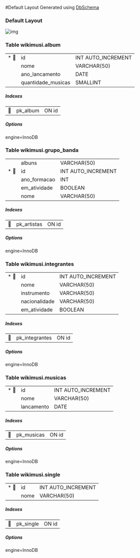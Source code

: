 #Default Layout
Generated using [DbSchema](https://dbschema.com)




### Default Layout
![img](./DefaultLayout.svg)



### Table wikimusi.album 
| | | |
|---|---|---|
| * &#128273;  | id| INT AUTO_INCREMENT |
|  | nome| VARCHAR(50)  |
|  | ano\_lancamento| DATE  |
|  | quantidade\_musicas| SMALLINT  |


##### Indexes 
| | | |
|---|---|---|
| &#128273;  | pk\_album | ON id|

##### Options 
engine=InnoDB 


### Table wikimusi.grupo_banda 
| | | |
|---|---|---|
|  | albuns| VARCHAR(50)  |
| * &#128273;  | id| INT AUTO_INCREMENT |
|  | ano\_formacao| INT  |
|  | em\_atividade| BOOLEAN  |
|  | nome| VARCHAR(50)  |


##### Indexes 
| | | |
|---|---|---|
| &#128273;  | pk\_artistas | ON id|

##### Options 
engine=InnoDB 


### Table wikimusi.integrantes 
| | | |
|---|---|---|
| * &#128273;  | id| INT AUTO_INCREMENT |
|  | nome| VARCHAR(50)  |
|  | instrumento| VARCHAR(50)  |
|  | nacionalidade| VARCHAR(50)  |
|  | em\_atividade| BOOLEAN  |


##### Indexes 
| | | |
|---|---|---|
| &#128273;  | pk\_integrantes | ON id|

##### Options 
engine=InnoDB 


### Table wikimusi.musicas 
| | | |
|---|---|---|
| * &#128273;  | id| INT AUTO_INCREMENT |
|  | nome| VARCHAR(50)  |
|  | lancamento| DATE  |


##### Indexes 
| | | |
|---|---|---|
| &#128273;  | pk\_musicas | ON id|

##### Options 
engine=InnoDB 


### Table wikimusi.single 
| | | |
|---|---|---|
| * &#128273;  | id| INT AUTO_INCREMENT |
|  | nome| VARCHAR(50)  |


##### Indexes 
| | | |
|---|---|---|
| &#128273;  | pk\_single | ON id|

##### Options 
engine=InnoDB 



